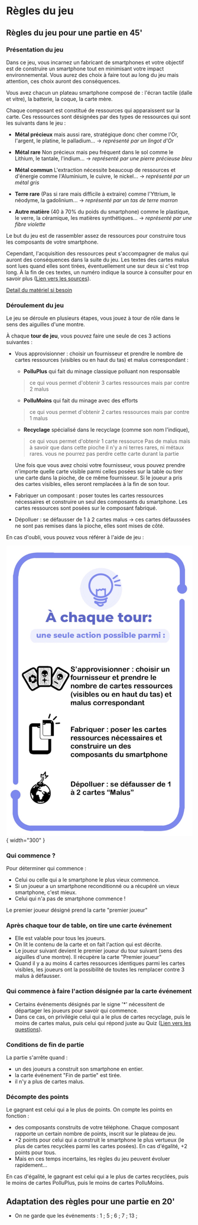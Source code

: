 # Règles du jeu

## Règles du jeu pour une partie en 45'
### Présentation du jeu
Dans ce jeu, vous incarnez un fabricant de smartphones et votre objectif
est de construire un smartphone tout en minimisant votre impact
environnemental. Vous aurez des choix à faire tout au long du jeu mais
attention, ces choix auront des conséquences.

Vous avez chacun un plateau smartphone composé de : l'écran tactile
(dalle et vitre), la batterie, la coque, la carte mère.

Chaque composant est constitué de ressources qui apparaissent sur la
carte. Ces ressources sont désignées par des types de ressources qui sont les
suivants dans le jeu :

-   **Métal précieux** mais aussi rare, stratégique donc cher comme l'Or, l'argent, le platine, le palladium...
    -> *représenté par un lingot d'Or*

-   **Métal rare** Non précieux mais peu fréquent dans le sol comme le Lithium, le tantale, l'indium...
    -> *représenté par une pierre précieuse bleu*

-   **Métal commun** L'extraction nécessite beaucoup de ressources et d'énergie comme l'Aluminium, le cuivre, le nickel...
    -> *représenté par un métal gris*

-   **Terre rare** (Pas si rare mais difficile à extraire) comme l'Yttrium, le néodyme, la gadolinium...
    -> *représenté par un tas de terre marron*

-   **Autre matière** (40 à 70% du poids du smartphone) comme le plastique, le verre, la céramique, les matières synthétiques...
    -> *représenté par une fibre violette*

Le but du jeu est de rassembler assez de ressources pour construire tous les composants de votre smartphone.

Cependant, l'acquisition des ressources peut s'accompagner de malus qui auront des conséquences dans la suite du jeu.
Les textes des cartes malus sont lues quand elles sont tirées, éventuellement une sur deux si c'est trop long. À la fin de ces textes, un numéro indique la source à consulter pour en savoir plus ([Lien vers les sources](Sources.md)).

[Detail du matériel si besoin](./Materiel.md)

### Déroulement du jeu

Le jeu se déroule en plusieurs étapes, vous jouez à tour de rôle dans le sens des aiguilles d'une montre.

À chaque **tour de jeu**, vous pouvez faire une seule de ces 3 actions suivantes :

- Vous approvisionner : choisir un fournisseur et prendre le nombre de cartes ressources (visibles ou en haut du tas) et malus correspondant :

    - **PolluPlus** qui fait du minage classique polluant non responsable
    > ce qui vous permet d'obtenir 3 cartes ressources
    > mais par contre 2 malus

    - **PolluMoins** qui fait du minage avec des efforts
    > ce qui vous permet d'obtenir 2 cartes ressources
    > mais par contre 1 malus

    - **Recyclage** spécialisé dans le recyclage (comme son nom l'indique),
    > ce qui vous permet d'obtenir 1 carte ressource
    > Pas de malus mais à savoir que dans cette pioche il n'y a ni terres rares, ni métaux
    rares.
    > vous ne pourrez pas perdre cette carte durant la partie

    Une fois que vous avez choisi votre fournisseur, vous pouvez prendre n'importe quelle 
    carte visible parmi celles posées sur la table ou tirer une carte dans la pioche, de ce même fournisseur. Si le joueur a pris des cartes visibles, elles seront remplacées à la fin de son tour. 

- Fabriquer un composant : poser toutes les cartes ressources nécessaires et construire un seul des composants du smartphone. Les cartes ressources sont posées sur le composant fabriqué.

- Dépolluer : se défausser de 1 à 2 cartes malus -> ces cartes défaussées ne sont pas remises dans la pioche, elles sont mises de côté.


En cas d'oubli, vous pouvez vous référer à l'aide de jeu :

![Recap des règles](img/AideDeJeu.jpeg){ width="300" }

### Qui commence ?

Pour déterminer qui commence :

- Celui ou celle qui a le smartphone le plus vieux commence.
- Si un joueur a un smartphone reconditionné ou a récupéré un vieux smartphone, c'est mieux.
- Celui qui n'a pas de smartphone commence !

Le premier joueur désigné prend la carte "premier joueur"

### Après chaque tour de table, on tire une carte événement

- Elle est valable pour tous les joueurs.
- On lit le contenu de la carte et on fait l'action qui est décrite.
- Le joueur suivant devient le premier joueur du tour suivant (sens des aiguilles d'une montre). Il récupère la carte "Premier joueur"
- Quand il y a au moins 4 cartes ressources identiques parmi les cartes visibles, les joueurs ont la possibilité de toutes les remplacer contre 3 malus à défausser.

### Qui commence à faire l'action désignée par la carte événement
- Certains événements désignés par le signe '*' nécessitent de départager les joueurs pour savoir qui commence.
- Dans ce cas, on privilégie celui qui a le plus de cartes recyclage, puis le moins de cartes malus, puis celui qui répond juste au Quiz ([Lien vers les questions](Questions.md)).

### Conditions de fin de partie 
La partie s'arrête quand :

- un des joueurs a construit son smartphone en entier.
- la carte événement "Fin de partie" est tirée.
- il n'y a plus de cartes malus.

### Décompte des points
Le gagnant est celui qui a le plus de points. On compte les points en fonction :  

- des composants construits de votre téléphone. Chaque composant rapporte un certain nombre de points, inscrit sur le plateau de jeu.
- +2 points pour celui qui a construit le smartphone le plus vertueux (le plus de cartes recyclées parmi les cartes posées). En cas d'égalité, +2 points pour tous.
- Mais en ces temps incertains, les règles du jeu peuvent évoluer rapidement...

En cas d'égalité, le gagnant est celui qui a le plus de cartes recyclées, puis le moins de cartes PolluPlus, puis le moins de cartes PolluMoins.

## Adaptation des règles pour une partie en 20'                                      
- On ne garde que les événements : 1 ; 5 ; 6 ; 7 ; 13 ;
